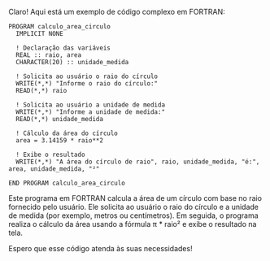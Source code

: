 Claro! Aqui está um exemplo de código complexo em FORTRAN:

```
PROGRAM calculo_area_circulo
  IMPLICIT NONE
  
  ! Declaração das variáveis
  REAL :: raio, area
  CHARACTER(20) :: unidade_medida

  ! Solicita ao usuário o raio do círculo
  WRITE(*,*) "Informe o raio do círculo:"
  READ(*,*) raio
  
  ! Solicita ao usuário a unidade de medida
  WRITE(*,*) "Informe a unidade de medida:"
  READ(*,*) unidade_medida

  ! Cálculo da área do círculo
  area = 3.14159 * raio**2

  ! Exibe o resultado
  WRITE(*,*) "A área do círculo de raio", raio, unidade_medida, "é:", area, unidade_medida, "²"
  
END PROGRAM calculo_area_circulo
```

Este programa em FORTRAN calcula a área de um círculo com base no raio fornecido pelo usuário. Ele solicita ao usuário o raio do círculo e a unidade de medida (por exemplo, metros ou centímetros). Em seguida, o programa realiza o cálculo da área usando a fórmula π * raio² e exibe o resultado na tela.

Espero que esse código atenda às suas necessidades!